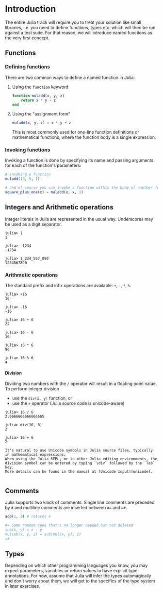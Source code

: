# Introduction

The entire Julia track will require you to treat your solution like small libraries, i.e. you need to define functions, types etc. which will then be run against a test suite.
For that reason, we will introduce named functions as the very first concept.

## Functions

### Defining functions

There are two common ways to define a named function in Julia:

1. Using the `function` keyword

    ```julia
    function muladd(x, y, z)
        return x * y + z
    end
    ```

2. Using the "assignment form"

    ```julia
    muladd(x, y, z) = x * y + z
    ```

    This is most commonly used for one-line function definitions or mathematical functions, where the function body is a single expression.

### Invoking functions

Invoking a function is done by specifying its name and passing arguments for each of the function's parameters:

```julia
# invoking a function
muladd(10, 5, 1)

# and of course you can invoke a function within the body of another function:
square_plus_one(x) = muladd(x, x, 1)
```

## Integers and Arithmetic operations

Integer literals in Julia are represented in the usual way.
Underscores may be used as a digit separator.

```julia-repl
julia> 1
1

julia> -1234
-1234

julia> 1_234_567_890
1234567890
```

### Arithmetic operations

The standard prefix and infix operations are available: `+`, `-`, `*`, `%`.

```julia-repl
julia> +16
16

julia> -16
-16

julia> 16 + 6
22

julia> 16 - 6
10

julia> 16 * 6
96

julia> 16 % 6
4
```

#### Division

Dividing two numbers with the `/` operator will result in a floating point value.
To perform integer division

- use the `div(x, y)` function, or
- use the `÷` operator (Julia source code is unicode-aware)

```julia-repl
julia> 16 / 6
2.6666666666666665

julia> div(16, 6)
2

julia> 16 ÷ 6
2
```

~~~~note
It's natural to use Unicode symbols in Julia source files, typically in mathematical expressions.
When using the Julia REPL, or in other Julia editing environments, the division symbol can be entered by typing `\div` followed by the `Tab` key.
More details can be found in the manual at [Unicode Input][unicode].


~~~~

## Comments

Julia supports two kinds of comments.
Single line comments are preceded by `#` and multiline comments are inserted between `#=` and `=#`.

```julia
add(1, 3) # returns 4

#= Some random code that's no longer needed but not deleted
sub(x, y) = x - y
mulsub(x, y, z) = sub(mul(x, y), z)
=#
```

## Types

Depending on which other programming languages you know, you may expect parameters, variables or return values to have explicit type annotations.
For now, assume that Julia will infer the types automagically and don't worry about them, we will get to the specifics of the type system in later exercises.

[unicode]: https://docs.julialang.org/en/v1/manual/unicode-input/#Unicode-Input
